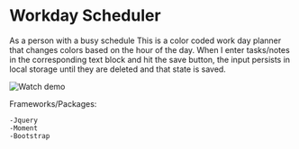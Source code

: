# Workday Scheduler

As a person with a busy schedule 
This is a color coded work day planner that changes colors based on the hour of the day. 
When I enter tasks/notes in the corresponding text block and hit the save button, the input persists in local storage until they are deleted and that state is saved. 

![Watch demo](demogif.gif)


Frameworks/Packages:
		
	-Jquery 
	-Moment
	-Bootstrap
